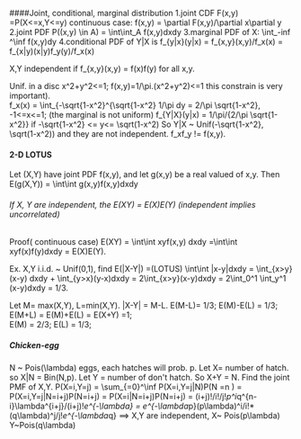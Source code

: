 ####Joint, conditional, marginal distribution 
1.joint CDF F(x,y) =P(X<=x,Y<=y) 
continuous case: f(x,y) = \partial F(x,y)/\partial x\partial y 
2.joint PDF  P((x,y) \in A) = \int\int_A f(x,y)dxdy
3.marginal PDF of X: \int_\-inf ^\inf f(x,y)dy 
4.conditional PDF of Y|X is 
f_{y|x}(y|x) = f_{x,y}(x,y)/f_x(x) = f_{x|y)(x|y)f_y(y)/f_x(x)

X,Y independent if f_{x,y}(x,y) = f(x)f(y) for all x,y. 

Unif. in a disc x^2+y^2<=1; f(x,y)=1/\pi.(x^2+y^2)<=1 this constrain is very important).  
f_x(x) = \int_{-\sqrt{1-x^2}^{\sqrt{1-x^2} 1/\pi dy = 2/\pi \sqrt{1-x^2}, -1<=x<=1; (the marginal is not uniform)
f_{Y|X}(y|x) = 1/\pi/{2/\pi \sqrt{1-x^2}}  if -\sqrt{1-x^2} <= y<= \sqrt(1-x^2) 
So Y|X ~ Unif(-\sqrt{1-x^2},  \sqrt(1-x^2)) 
and they are not independent. f_xf_y != f(x,y). 

#### 2-D LOTUS 
Let (X,Y) have joint PDF f(x,y), and let g(x,y) be a real valued of x,y. 
Then E(g(X,Y)) = \int\int g(x,y)f(x,y)dxdy 

###### If X, Y are independent, the E(XY) = E(X)E(Y) (independent implies uncorrelated) 
Proof( continuous case) E(XY) = \int\int xyf(x,y) dxdy =\int\int xyf(x)f(y)dxdy = E(X)E(Y). 

Ex. X,Y i.i.d. ~ Unif(0,1), find E(|X-Y|) =(LOTUS) \int\int |x-y|dxdy = \int_{x>y}(x-y) dxdy + \int_{y>x}(y-x)dxdy 
= 2\int_{x>y}(x-y)dxdy = 2\int_0^1 \int_y^1 (x-y)dxdy = 1/3. 

Let M= max(X,Y), L=min(X,Y). |X-Y| = M-L. 
E(M-L)= 1/3; E(M)-E(L) = 1/3; E(M+L) = E(M)+E(L) = E(X+Y) =1;  
E(M) = 2/3; E(L) = 1/3; 

##### Chicken-egg 
N ~ Pois(\lambda) eggs, each hatches will prob. p. Let X= number of hatch. so X|N = Bin(N,p). Let Y = number of don't hatch.
So X+Y = N. Find the joint PMF of X,Y. 
P(X=i,Y=j) = \sum_{=0}^\inf P(X=i,Y=j|N)P(N =n ) 
= P(X=i,Y=j|N=i+j)P(N=i+j) = P(X=i|N=i+j)P(N=i+j) = (i+j)!/i!/j!*p^i*q^{n-i}\lambda^{i+j}/(i+j)!*e^{-\lambda}
= e^{-\lambda*p}(p\lambda)^i/i!*(q\lambda)^j/j!*e^{-\lambda*q}
==> X,Y are independent, X~ Pois(p\lambda) Y~Pois(q\lambda) 




